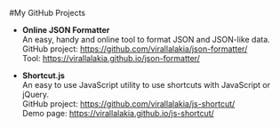 #My GitHub Projects

* **Online JSON Formatter**  
	An easy, handy and online tool to format JSON and JSON-like data.  
	GitHub project: https://github.com/virallalakia/json-formatter/  
	Tool: https://virallalakia.github.io/json-formatter/  

* **Shortcut.js**  
	An easy to use JavaScript utility to use shortcuts with JavaScript or jQuery.  
	GitHub project: https://github.com/virallalakia/js-shortcut/  
	Demo page: https://virallalakia.github.io/js-shortcut/  

